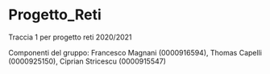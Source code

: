 # Progetto_Reti
Traccia 1 per progetto reti 2020/2021

Componenti del gruppo: Francesco Magnani (0000916594), Thomas Capelli (0000925150), Ciprian Stricescu (0000915547)

